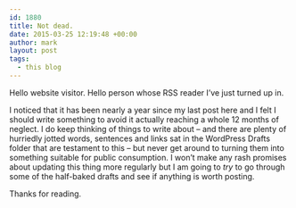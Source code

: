 ```yaml
---
id: 1880
title: Not dead.
date: 2015-03-25 12:19:48 +00:00
author: mark
layout: post
tags:
  - this blog
---
```

Hello website visitor. Hello person whose RSS reader I&#8217;ve just turned up in.

I noticed that it has been nearly a year since my last post here and I felt I should write something to avoid it actually reaching a whole 12 months of neglect. I do keep thinking of things to write about &#8211; and there are plenty of hurriedly jotted words, sentences and links sat in the WordPress Drafts folder that are testament to this &#8211; but never get around to turning them into something suitable for public consumption. I won&#8217;t make any rash promises about updating this thing more regularly but I am going to _try_ to go through some of the half-baked drafts and see if anything is worth posting.

Thanks for reading.